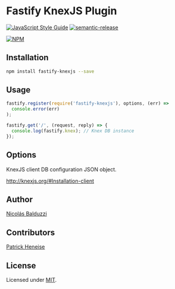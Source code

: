 # Fastify KnexJS Plugin

[![JavaScript Style Guide](https://img.shields.io/badge/code_style-standard-brightgreen.svg)](https://standardjs.com)
[![semantic-release](https://img.shields.io/badge/%20%20%F0%9F%93%A6%F0%9F%9A%80-semantic--release-e10079.svg)](https://github.com/semantic-release/semantic-release)

[![NPM](https://nodei.co/npm/fastify-knexjs.png?downloads=true&downloadRank=true&stars=true)](https://nodei.co/npm/fastify-knexjs/)

## Installation

```bash
npm install fastify-knexjs --save
```

## Usage

```javascript
fastify.register(require('fastify-knexjs'), options, (err) =>
  console.error(err)
);

fastify.get('/', (request, reply) => {
  console.log(fastify.knex); // Knex DB instance
});
```

## Options

KnexJS client DB configuration JSON object.

<http://knexjs.org/#Installation-client>

## Author

[Nicolás Balduzzi](nico.balduzzi@gmail.com)

## Contributors

[Patrick Heneise](https://github.com/PatrickHeneise)

## License

Licensed under [MIT](./LICENSE).
